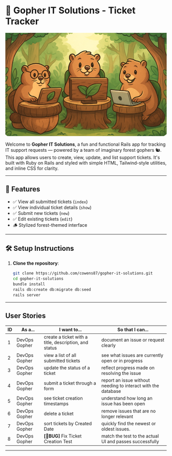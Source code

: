 # 🎫 Gopher IT Solutions - Ticket Tracker

![Gophers at Work](./images/gophers_at_work.png)

Welcome to **Gopher IT Solutions**, a fun and functional Rails app for tracking IT support requests — powered by a team of imaginary forest gophers 🐿️. This app allows users to create, view, update, and list support tickets. It's built with Ruby on Rails and styled with simple HTML, Tailwind-style utilities, and inline CSS for clarity.

---

## 🚀 Features

- ✅ View all submitted tickets (`index`)
- ✅ View individual ticket details (`show`)
- ✅ Submit new tickets (`new`)
- ✅ Edit existing tickets (`edit`)
- 🪵 Stylized forest-themed interface

---

## 🛠 Setup Instructions

1. **Clone the repository**:

   ```bash
   git clone https://github.com/cowens87/gopher-it-solutions.git
   cd gopher-it-solutions
   bundle install
   rails db:create db:migrate db:seed
   rails server
   ```

---

## User Stories

| ID | As a...           | I want to...                                                             | So that I can...                                                |
|----|-------------------|--------------------------------------------------------------------------|-----------------------------------------------------------------|
| 1  | DevOps Gopher     | create a ticket with a title, description, and status                   | document an issue or request clearly                            |
| 2  | DevOps Gopher     | view a list of all submitted tickets                                    | see what issues are currently open or in progress               |
| 3  | DevOps Gopher     | update the status of a ticket                                           | reflect progress made on resolving the issue                    |
| 4  | DevOps Gopher     | submit a ticket through a form                                          | report an issue without needing to interact with the database   |
| 5  | DevOps Gopher     | see ticket creation timestamps                                          | understand how long an issue has been open                      |
| 6  | DevOps Gopher     | delete a ticket                                                         | remove issues that are no longer relevant                       |
| 7  | DevOps Gopher     | sort tickets by Created Date                                            | quickly find the newest or oldest issues.                       |
| 8  | DevOps Gopher     | **[🐛BUG]** Fix Ticket Creation Test                                    | match the test to the actual UI and passes successfully         |

---